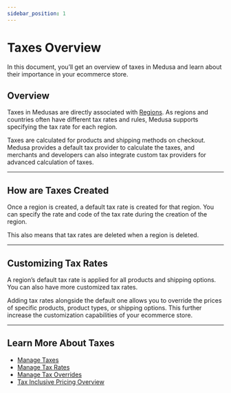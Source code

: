 ```yaml
---
sidebar_position: 1
---
```


# Taxes Overview

In this document, you’ll get an overview of taxes in Medusa and learn about their importance in your ecommerce store.

## Overview

Taxes in Medusas are directly associated with [Regions](../regions/index.md). As regions and countries often have different tax rates and rules, Medusa supports specifying the tax rate for each region.

Taxes are calculated for products and shipping methods on checkout. Medusa provides a default tax provider to calculate the taxes, and merchants and developers can also integrate custom tax providers for advanced calculation of taxes.

---

## How are Taxes Created

Once a region is created, a default tax rate is created for that region. You can specify the rate and code of the tax rate during the creation of the region.

This also means that tax rates are deleted when a region is deleted.

---

## Customizing Tax Rates

A region’s default tax rate is applied for all products and shipping options. You can also have more customized tax rates. 

Adding tax rates alongside the default one allows you to override the prices of specific products, product types, or shipping options. This further increase the customization capabilities of your ecommerce store.

---

## Learn More About Taxes

- [Manage Taxes](./manage.md)
- [Manage Tax Rates](./tax-rates.mdx)
- [Manage Tax Overrides](./tax-overrides.mdx)
- [Tax Inclusive Pricing Overview](./tax-inclusive.mdx)
